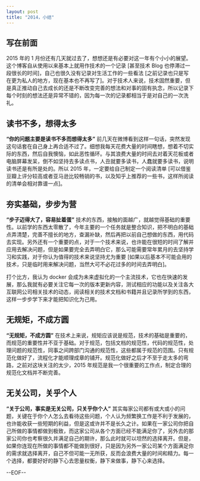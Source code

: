 ```yaml
---
layout: post
title: "2014，小结"
---
```


## 写在前面

2015 年的 1 月份还有几天就过去了，想想还是有必要对这一年有个小小的展望。这个博客自从使用以来基本上就用作技术的一个记录 [甚至技术 Blog 也停滞过一段很长的时间]，自己也很久没有记录对生活工作的一些看法 [之前记录也只是写在更为私人的地方，现在基本也不再写了]。对于技术人来说，技术固然重要，但是真正推动自己去成长的还是不断改变完善的想法和对事的固有执念，所以记录下每个时刻的想法还是异常不错的，因为每一次的记录都相当于是对自己的一次洗礼。

## 读书不多，想得太多

__“你的问题主要是读书不多而想得太多”__ 前几天在微博看到这样一句话，突然发现这句话套在自己身上再合适不过了。细想我每天花费大量的时间瞎想，想着不切实际的东西，然后自我懊恼，如此恶性循环。与其浪费大量的时间去对着天花板或者电脑屏幕发呆，倒不如坚持去多读点书，人丑就要多读书，人蠢就要多读书，说明读书还是有所是处的。所以 2015 年，一定要给自己制定一个阅读清单 [可以借鉴豆瓣上评分较高或者亚马逊比较畅销的书，以及知乎上推荐的一些书，这样所阅读的清单会相对靠谱一点]。

## 夯实基础，步步为营

__“步子迈得大了，容易扯着蛋”__ 技术的东西，接触的面越广，就越觉得基础的重要性。以前学的东西太零散了，今年主要的一个任务就是整合知识，把不明白的基础点弄清楚，完善不擅长的地方，查漏补缺，然后再把以前自己想做的东西，用代码去实现。另外还有一个重要的点，对于一个技术来说，也许能在很短的时间了解并应用去解决问题，但是如果要完全去弄明白它，那么可能需要常年累月的去坚持学习和实践，对于你认为值得的技术来说坚持尤为重要 [如果以后基本不可能会用的技术，只是临时用来解决问题，当然大可不必花过多的时间去弄明白]。

打个比方，我认为 docker 会成为未来虚拟化的一个主流技术，它也在快速的发展，那么我就有必要关注它每一次的版本更新内容，测试相应的功能以及关注各大互联网公司相关技术的动态，阅读相关的技术文档和书籍并且记录所学到的东西，这样一步步学下来才能把知识化为己用。

## 无规矩，不成方圆

__“无规矩，不成方圆”__ 在技术上来说，规矩应该说是规范，技术的基础是重要的，而规范的重要性并不亚于基础。对于规范，包括文档的规范性，代码的规范性，处理问题的规范性，同事之间跨部门沟通的规范性，这些都属于规范的范围。只有规范化做好了，流程化才能顺理成章的铺开。规范化做好之后才不至于走太多的弯路，之前对这块关注的太少，2015 年规范是我一个很重要的工作点，制定合理的规范化文档并不断完善。

## 无关公司，关乎个人

__“关于公司，事实是无关公司，只关乎你个人”__ 其实每家公司都有或大或小的问题，关键在于你个人怎么去看待这些问题，个人认为频繁换工作是不利于发展的，也许能收获一些短期的利益，但是这或许并不是长久之计。如果在一家公司你把自己所做的事情都做到极致，而这家公司从各个方面已经不能满足你了，另外去的那家公司你也考察很久并满足自己的期许，那么此时就可以坦然的选择离开。但是，如果你连现在所做的事情都不能做到很好，只是因为另外一家公司某个方面满足你的需求就选择离开，自己不但可能一无所获，反而会浪费大量的时间和精力。每一个选择，都要好好的静下心去思量权衡，静下来做事，静下心来选择。

--EOF--
